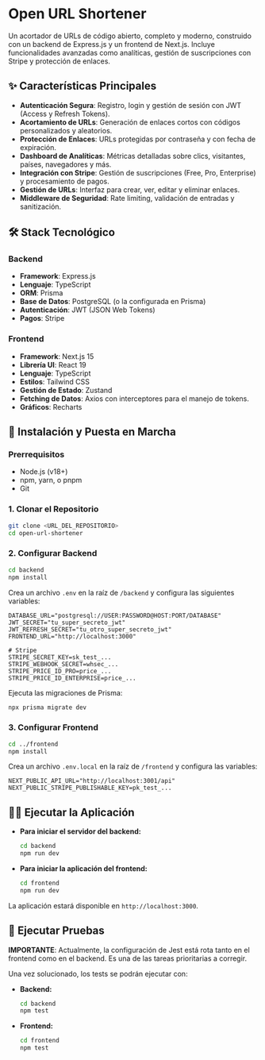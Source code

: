 # Open URL Shortener

Un acortador de URLs de código abierto, completo y moderno, construido con un backend de Express.js y un frontend de Next.js. Incluye funcionalidades avanzadas como analíticas, gestión de suscripciones con Stripe y protección de enlaces.

## ✨ Características Principales

- **Autenticación Segura**: Registro, login y gestión de sesión con JWT (Access y Refresh Tokens).
- **Acortamiento de URLs**: Generación de enlaces cortos con códigos personalizados y aleatorios.
- **Protección de Enlaces**: URLs protegidas por contraseña y con fecha de expiración.
- **Dashboard de Analíticas**: Métricas detalladas sobre clics, visitantes, países, navegadores y más.
- **Integración con Stripe**: Gestión de suscripciones (Free, Pro, Enterprise) y procesamiento de pagos.
- **Gestión de URLs**: Interfaz para crear, ver, editar y eliminar enlaces.
- **Middleware de Seguridad**: Rate limiting, validación de entradas y sanitización.

## 🛠️ Stack Tecnológico

### Backend
- **Framework**: Express.js
- **Lenguaje**: TypeScript
- **ORM**: Prisma
- **Base de Datos**: PostgreSQL (o la configurada en Prisma)
- **Autenticación**: JWT (JSON Web Tokens)
- **Pagos**: Stripe

### Frontend
- **Framework**: Next.js 15
- **Librería UI**: React 19
- **Lenguaje**: TypeScript
- **Estilos**: Tailwind CSS
- **Gestión de Estado**: Zustand
- **Fetching de Datos**: Axios con interceptores para el manejo de tokens.
- **Gráficos**: Recharts

## 🚀 Instalación y Puesta en Marcha

### Prerrequisitos
- Node.js (v18+)
- npm, yarn, o pnpm
- Git

### 1. Clonar el Repositorio
```bash
git clone <URL_DEL_REPOSITORIO>
cd open-url-shortener
```

### 2. Configurar Backend
```bash
cd backend
npm install
```
Crea un archivo `.env` en la raíz de `/backend` y configura las siguientes variables:
```env
DATABASE_URL="postgresql://USER:PASSWORD@HOST:PORT/DATABASE"
JWT_SECRET="tu_super_secreto_jwt"
JWT_REFRESH_SECRET="tu_otro_super_secreto_jwt"
FRONTEND_URL="http://localhost:3000"

# Stripe
STRIPE_SECRET_KEY=sk_test_...
STRIPE_WEBHOOK_SECRET=whsec_...
STRIPE_PRICE_ID_PRO=price_...
STRIPE_PRICE_ID_ENTERPRISE=price_...
```
Ejecuta las migraciones de Prisma:
```bash
npx prisma migrate dev
```

### 3. Configurar Frontend
```bash
cd ../frontend
npm install
```
Crea un archivo `.env.local` en la raíz de `/frontend` y configura las variables:
```env
NEXT_PUBLIC_API_URL="http://localhost:3001/api"
NEXT_PUBLIC_STRIPE_PUBLISHABLE_KEY=pk_test_...
```

## 🏃‍♂️ Ejecutar la Aplicación

- **Para iniciar el servidor del backend:**
  ```bash
  cd backend
  npm run dev
  ```
- **Para iniciar la aplicación del frontend:**
  ```bash
  cd frontend
  npm run dev
  ```

La aplicación estará disponible en `http://localhost:3000`.

## 🧪 Ejecutar Pruebas

**IMPORTANTE**: Actualmente, la configuración de Jest está rota tanto en el frontend como en el backend. Es una de las tareas prioritarias a corregir.

Una vez solucionado, los tests se podrán ejecutar con:

- **Backend:**
  ```bash
  cd backend
  npm test
  ```
- **Frontend:**
  ```bash
  cd frontend
  npm test
  ```
